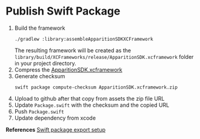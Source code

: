# Publish Swift Package

1. Build the framework
    ```shell
    ./gradlew :library:assembleApparitionSDKXCFramework
    ```
    The resulting framework will be created as the `library/build/XCFrameworks/release/ApparitionSDK.xcframework`
    folder in your project directory.
2. Compress the [ApparitionSDK.xcframework](library/build/XCFrameworks/release/ApparitionSDK.xcframework)
3. Generate checksum
    ```shell
    swift package compute-checksum ApparitionSDK.xcframework.zip
    ```
4. Upload to github after that copy from assets the zip file URL
5. Update `Package.swift` with the checksum and the copied URL
6. Push `Package.swift`
7. Update dependency from xcode

**References**
[Swift package export setup](https://kotlinlang.org/docs/native-spm.html#check-your-setup)